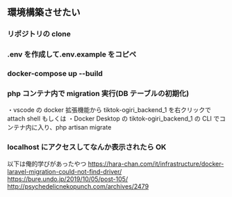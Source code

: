 ## 環境構築させたい

### リポジトリの clone

### .env を作成して.env.example をコピペ

### docker-compose up --build

### php コンテナ内で migration 実行(DB テーブルの初期化)

・vscode の docker 拡張機能から tiktok-ogiri_backend_1 を右クリックで attach shell
もしくは
・Docker Desktop の tiktok-ogiri_backend_1 の CLI
でコンテナ内に入り、php artisan migrate

### localhost にアクセスしてなんか表示されたら OK

以下は俺的学びがあったやつ
https://hara-chan.com/it/infrastructure/docker-laravel-migration-could-not-find-driver/
https://bure.undo.jp/2019/10/05/post-105/
http://psychedelicnekopunch.com/archives/2479
